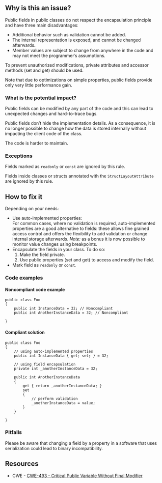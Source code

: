 ## Why is this an issue?
 
Public fields in public classes do not respect the encapsulation principle and have three main disadvantages:
 
- Additional behavior such as validation cannot be added.
- The internal representation is exposed, and cannot be changed afterwards.
- Member values are subject to change from anywhere in the code and may not meet the programmer’s assumptions.

To prevent unauthorized modifications, private attributes and accessor methods (set and get) should be used.
 
Note that due to optimizations on simple properties, public fields provide only very little performance gain.
 
### What is the potential impact?
 
Public fields can be modified by any part of the code and this can lead to unexpected changes and hard-to-trace bugs.
 
Public fields don’t hide the implementation details. As a consequence, it is no longer possible to change how the data is stored internally without impacting the client code of the class.
 
The code is harder to maintain.
 
### Exceptions
 
Fields marked as `readonly` or `const` are ignored by this rule.
 
Fields inside classes or structs annotated with the `StructLayoutAttribute` are ignored by this rule.
 
## How to fix it
 
Depending on your needs:

- Use auto-implemented properties:  
 For common cases, where no validation is required, auto-implemented properties are a good alternative to
  fields: these allows fine grained access control and offers the flexibility to add validation or change internal storage afterwards. *Note:*
  as a bonus it is now possible to monitor value changes using breakpoints.
- Encapsulate the fields in your class. To do so:
    1. Make the field private.
    2. Use public properties (set and get) to access and modify the field.
- Mark field as `readonly` or `const`.

### Code examples
 
#### Noncompliant code example

    public class Foo
    {
        public int InstanceData = 32; // Noncompliant
        public int AnotherInstanceData = 32; // Noncompliant
    
    }

#### Compliant solution

    public class Foo
    {
        // using auto-implemented properties
        public int InstanceData { get; set; } = 32;
    
        // using field encapsulation
        private int _anotherInstanceData = 32;
    
        public int AnotherInstanceData
        {
            get { return _anotherInstanceData; }
            set
            {
                // perform validation
                _anotherInstanceData = value;
            }
        }
    
    }

### Pitfalls
 
Please be aware that changing a field by a property in a software that uses serialization could lead to binary incompatibility.
 
## Resources

- CWE - [CWE-493 - Critical Public Variable Without Final Modifier](https://cwe.mitre.org/data/definitions/493)